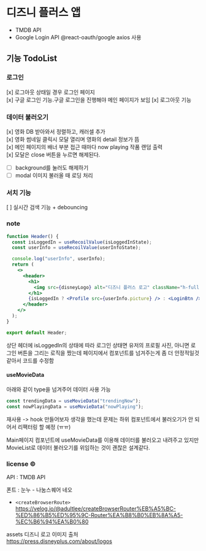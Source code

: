 # 디즈니 플러스 앱

- TMDB API
- Google Login API
  @react-oauth/google
  axios 사용

## 기능 TodoList

### 로그인

[x] 로그아웃 상태일 경우 로그인 페이지  
[x] 구글 로그인 기능.구글 로그인을 진행해야 메인 페이지가 보임
[x] 로그아웃 기능

### 데이터 불러오기

[x] 영화 DB 받아와서 정렬하고, 캐러셀 추가  
[x] 영화 썸네일 클릭시 모달 열리며 영화의 detail 정보가 뜸  
[x] 메인 페이지의 배너 부분 접근 때마다 now playing 작품 랜덤 출력  
[x] 모달은 close 버튼을 누르면 해제된다.

- [ ] background를 눌러도 해제하기
- [ ] modal 이미지 불러올 때 로딩 처리

### 서치 기능

[ ] 실시간 검색 기능 + debouncing

### note

```jsx
function Header() {
  const isLoggedIn = useRecoilValue(isLoggedInState);
  const userInfo = useRecoilValue(userInfoState);

  console.log("userInfo", userInfo);
  return (
    <>
      <header>
        <h1>
          <img src={disneyLogo} alt="디즈니 플러스 로고" className="h-full" />
        </h1>
        {isLoggedIn ? <Profile src={userInfo.picture} /> : <LoginBtn />}
      </header>
    </>
  );
}

export default Header;
```

상단 헤더에 isLoggedIn의 상태에 따라 로그인 상태면 유저의 프로필 사진, 아니면 로그인 버튼을 그리는 로직을 짰는데
페이지에서 컴포넌트를 넘겨주는게 좀 더 안정적일것같아서 코드를 수정함

#### useMovieData

아래와 같이 type을 넘겨주어 데이터 사용 가능

```js
const trendingData = useMovieData("trendingNow");
const nowPlayingData = useMovieData("nowPlaying");
```

재사용 -> hook 만들어보자 생각을 했는데
문제는 하위 컴포넌트에서 불러오기가 안 되어서 리팩터링 할 예정 (ㅠㅠ)

Main페이지 컴포넌트에 useMovieData를 이용해 데이터를 불러오고 내려주고 있지만 MovieList로 데이터 불러오기를 위임하는 것이 괜찮은 설계같다.

### license ©

API : TMDB API

폰트 : 눈누 - 나눔스퀘어 네오

- `<createBrowserRoute>`
  https://velog.io/@adultlee/createBrowserRouter%EB%A5%BC-%ED%86%B5%ED%95%9C-Router%EA%B8%B0%EB%8A%A5-%EC%B6%94%EA%B0%80

assets 디즈니 로고 이미지 출처  
https://press.disneyplus.com/about/logos
